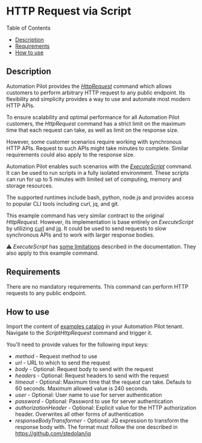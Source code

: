 # HTTP Request via Script

Table of Contents

* [Description](#description)
* [Requirements](#requirements)
* [How to use](#how-to-use)

## Description

Automation Pilot provides the [*HttpRequest*](https://help.sap.com/docs/AUTOMATION_PILOT/de3900c419f5492a8802274c17e07049/6ce1e04b7812411db04b80ea769ef46e.html) command which allows customers to perform arbitrary HTTP request to any public endpoint. Its flexibility and simplicity provides a way to use and automate most modern HTTP APIs.

To ensure scalability and optimal performance for all Automation Pilot customers, the *HttpRequest* command has a strict limit on the maximum time that each request can take, as well as limit on the response size.

However, some customer scenarios require working with synchronous HTTP APIs. Request to such APIs might take minutes to complete. Similar requirements could also apply to the response size.

Automation Pilot enables such scenarios with the [*ExecuteScript*](https://help.sap.com/docs/AUTOMATION_PILOT/de3900c419f5492a8802274c17e07049/d0854dbb80d84946bb57791db94b7e20.html) command. It can be used to run scripts in a fully isolated environment. These scripts can run for up to 5 minutes with limited set of computing, memory and storage resources.

The supported runtimes include bash, python, node.js and provides access to popular CLI tools including curl, jq, and git.

This example command has very similar contract to the original *HttpRequest*. However, its implementation is base entirely on *ExecuteScript* by utilizing [curl](https://curl.se/) and [jq](https://stedolan.github.io/jq/). It could be used to send requests to slow synchronous APIs and to work with larger response bodies.

:warning: *ExecuteScript* has [some limitations](https://help.sap.com/docs/AUTOMATION_PILOT/de3900c419f5492a8802274c17e07049/d0854dbb80d84946bb57791db94b7e20.html) described in the documentation. They also apply to this example command.

## Requirements

There are no mandatory requirements. This command can perform HTTP requests to any public endpoint.

## How to use

Import the content of [examples catalog](catalog.json) in your Automation Pilot tenant. Navigate to the *ScriptHttpRequest* command and trigger it.

You'll need to provide values for the following input keys:

* *method* - Request method to use
* *url* - URL to which to send the request
* *body* - Optional: Request body to send with the request
* *headers* - Optional: Request headers to send with the request
* *timeout* - Optional: Maximum time that the request can take. Defauls to 60 seconds. Maximum allowed value is 240 seconds.
* *user* - Optional: User name to use for server authentication
* *password* - Optional: Password to use for server authentication
* *authorizationHeader* - Optional: Explicit value for the HTTP authorization header. Overwrites all other forms of authentication
* *responseBodyTransformer* - Optional: JQ expression to transform the response body with. The format must follow the one described in https://github.com/stedolan/jq
